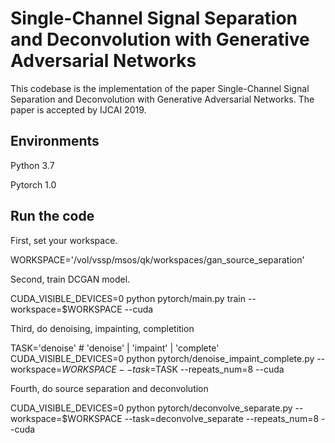 # Single-Channel Signal Separation and Deconvolution with Generative Adversarial Networks

This codebase is the implementation of the paper Single-Channel Signal Separation and Deconvolution with Generative Adversarial Networks. The paper is accepted by IJCAI 2019. 

## Environments

Python 3.7

Pytorch 1.0

## Run the code

First, set your workspace. 

WORKSPACE='/vol/vssp/msos/qk/workspaces/gan_source_separation'

Second, train DCGAN model. 

CUDA_VISIBLE_DEVICES=0 python pytorch/main.py train --workspace=$WORKSPACE --cuda

Third, do denoising, impainting, completition

TASK='denoise'    # 'denoise' | 'impaint' | 'complete'
CUDA_VISIBLE_DEVICES=0 python pytorch/denoise_impaint_complete.py --workspace=$WORKSPACE --task=$TASK --repeats_num=8 --cuda

Fourth, do source separation and deconvolution

CUDA_VISIBLE_DEVICES=0 python pytorch/deconvolve_separate.py --workspace=$WORKSPACE --task=deconvolve_separate --repeats_num=8 --cuda